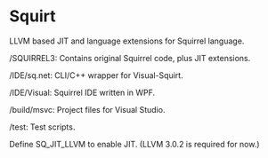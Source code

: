 Squirt
======
 
LLVM based JIT and language extensions for Squirrel language. 

/SQUIRREL3:   Contains original Squirrel code, plus JIT extensions. 

/IDE/sq.net:  CLI/C++ wrapper for Visual-Squirt. 

/IDE/Visual:  Squirrel IDE written in WPF. 

/build/msvc:  Project files for Visual Studio. 

/test:        Test scripts.
 
Define SQ_JIT_LLVM to enable JIT. (LLVM 3.0.2 is required for now.) 
